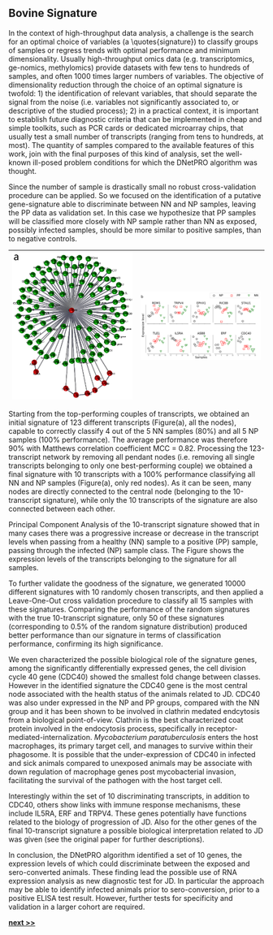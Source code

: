 ## Bovine Signature

In the context of high-throughput data analysis, a challenge is the search for an optimal choice of variables (a \quotes{signature}) to classify groups of samples or regress trends with optimal performance and minimum dimensionality.
Usually high-throughput omics data (e.g. transcriptomics, ge-nomics, methylomics) provide datasets with few tens to hundreds of samples, and often 1000 times larger numbers of variables.
The objective of dimensionality reduction through the choice of an optimal signature is twofold: 1) the identification of relevant variables, that should separate the signal from the noise (i.e. variables not significantly associated to, or descriptive of the studied process); 2) in a practical context, it is important to establish future diagnostic criteria that can be implemented in cheap and simple toolkits, such as PCR cards or dedicated microarray chips, that usually test a small number of transcripts (ranging from tens to hundreds, at most).
The quantity of samples compared to the available features of this work, join with the final purposes of this kind of analysis, set the well-known ill-posed problem conditions for which the DNetPRO algorithm was thought.

Since the number of sample is drastically small no robust cross-validation procedure can be applied.
So we focused on the identification of a putative gene-signature able to discriminate between NN and NP samples, leaving the PP data as validation set.
In this case we hypothesize that PP samples will be classified more closely with NP sample rather than NN as exposed, possibly infected samples, should be more similar to positive samples, than to negative controls.

| <img src="../../../../img/Bovine_signature.png" width="400px;"/> | <img src="https://raw.githubusercontent.com/Nico-Curti/PhDthesis/master/img/Bovine_expression_level.svg?token=AF4CJX3TGYCZV6FUBNH4PM25V3KHC&sanitize=true" width="400px;"/> |
| :----: | :----: |

Starting from the top-performing couples of transcripts, we obtained an initial signature of 123 different transcripts (Figure(a), all the nodes), capable to correctly classify 4 out of the 5 NN samples (80%) and all 5 NP samples (100% performance).
The average performance was therefore 90\% with Matthews correlation coefficient MCC = 0.82.
Processing the 123-transcript network by removing all pendant nodes (i.e. removing all single transcripts belonging to only one best-performing couple) we obtained a final signature with 10 transcripts with a 100\% performance classifying all NN and NP samples (Figure(a), only red nodes).
As it can be seen, many nodes are directly connected to the central node (belonging to the 10-transcript signature), while only the 10 transcripts of the signature are also connected between each other.

Principal Component Analysis of the 10-transcript signature showed that in many cases there was a progressive increase or decrease in the transcript levels when passing from a healthy (NN) sample to a positive (PP) sample, passing through the infected (NP) sample class.
The Figure shows the expression levels of the transcripts belonging to the signature for all samples.

To further validate the goodness of the signature, we generated 10000 different signatures with 10 randomly chosen transcripts, and then applied a Leave-One-Out cross validation procedure to classify all 15 samples with these signatures.
Comparing the performance of the random signatures with the true 10-transcript signature, only 50 of these signatures (corresponding to 0.5% of the random signature distribution) produced better performance than our signature in terms of classification performance, confirming its high significance.

We even characterized the possible biological role of the signature genes, among the significantly differentially expressed genes, the cell division cycle 40 gene (CDC40) showed the smallest fold change between classes.
However in the identified signature the CDC40 gene is the most central node associated with the health status of the animals related to JD.
CDC40 was also under expressed in the NP and PP groups, compared with the NN group and it has been shown to be involved in clathrin medated endcytosis from a biological point-of-view.
Clathrin is the best characterized coat protein involved in the endocytosis process, specifically in receptor-mediated-internalization.
*Mycobacterium paratuberculosis* enters the host macrophages, its primary target cell, and manages to survive within their phagosome.
It is possible that the under-expression of CDC40 in infected and sick animals compared to unexposed animals may be associate with down regulation of macrophage genes post mycobacterial invasion, facilitating the survival of the pathogen with the host target cell.

Interestingly within the set of 10 discriminating transcripts, in addition to CDC40, others show links with immune response mechanisms, these include IL5RA, ERF and TRPV4.
These genes potentially have functions related to the biology of progression of JD.
Also for the other genes of the final 10-transcript signature a possible biological interpretation related to JD was given (see the original paper for further descriptions).

In conclusion, the DNetPRO algorithm identified a set of 10 genes, the expression levels of which could discriminate between the exposed and sero-converted animals.
These finding lead the possible use of RNA expression analysis as new diagnostic test for JD.
In particular the approach may be able to identify infected animals prior to sero-conversion, prior to a positive ELISA test result.
However, further tests for specificity and validation in a larger cohort are required.

[**next >>**](../../Chapter2/README.md)
